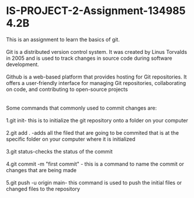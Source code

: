 # IS-PROJECT-2-Assignment-134985 4.2B

This is an assignment to learn the basics of git.
<br><br>
Git is a distributed version control system. It was created by Linus Torvalds in 2005 and is used to track changes in source code during software development.
<br><br>
Github is a web-based platform that provides hosting for Git repositories. It offers a user-friendly interface for managing Git repositories, collaborating on code, and contributing to open-source projects
<br><br><br>
Some commands that commonly used to commit changes are: 
<br><br>
1.git init- this is to initialize the git repository onto a folder on your computer
<br><br>
2.git add . -adds all the filed that are going to be commited that is at the specific folder on your computer where it is initialized
<br><br>
3.git status-checks the status of the commit
<br><br>
4.git commit -m "first commit" - this is a command to name the commit or changes that are being made
<br><br>
5.git push -u origin main- this command is used to push the initial files or changed files to the repository


